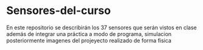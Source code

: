 # Sensores-del-curso
En este repositorio se describirán los 37 sensores que serán vistos en clase además de integrar una práctica a modo de programa, simulacion posteriormente imagenes del projeyecto  realizado de forma fisica
